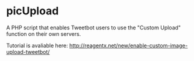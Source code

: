 picUpload
=========

A PHP script that enables Tweetbot users to use the "Custom Upload" function on their own servers.

Tutorial is avaliable here: http://reagentx.net/new/enable-custom-image-upload-tweetbot/
